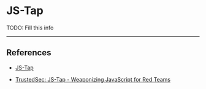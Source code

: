 # JS-Tap

TODO: Fill this info

---
## References

- [JS-Tap](https://github.com/hoodoer/JS-Tap)

- [TrustedSec: JS-Tap - Weaponizing JavaScript for Red Teams](https://trustedsec.com/blog/js-tap-weaponizing-javascript-for-red-teams)